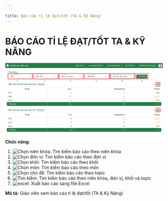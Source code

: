 ```yaml
---

title: Báo cáo tỉ lệ đạt/tốt (TA & Kỹ Năng)
---
```


# BÁO CÁO TỈ LỆ ĐẠT/TỐT TA & KỸ NĂNG
![BÁO CÁO MỤC TIÊU TIẾNG ANH & KỸ NĂNG](/img/giao-vien/bao-cao-ti-le-dat-tot-TA-KN/bao-cao-ti-le-dat-tot-TA-KN.png)  
__Chức năng:__  
1. <img src="/docs-kqht/img/giao-vien/xem-y-kien-PH/chon-nien-khoa.png" alt="Chọn niên khóa" width="170" />: Tìm kiếm báo cáo theo niên khóa
2. <img src="/docs-kqht/img/chung/chon-don-vi.png" alt="Chọn đơn vị" width="170" />: Tìm kiếm báo cáo theo đơn vị
3. <img src="/docs-kqht/img/chung/chon-khoi.png" alt="Chọn khối" width="170" />: Tìm kiếm báo cáo theo khối
4. <img src="/docs-kqht/img/chung/chon-mon.png" alt="Chọn môn" width="110" />: Tìm kiếm báo cáo theo môn
5. <img src="/docs-kqht/img/chung/chon-topic.png" alt="Chọn chủ đề" width="170" />: Tìm kiếm báo cáo theo topic
6. <img src="/docs-kqht/img/chung/tim.png" alt="Tìm kiếm" width="70" />: Tìm kiếm báo cáo theo niên khóa, đơn vị, khối và topic
7. <img src="/docs-kqht/img/chung/excel.png" alt="excel" width="30" />: Xuất báo cáo sang file Excel

__Mô tả:__ Giáo viên xem báo cáo  tỉ lệ đạt/tốt (TA & Kỹ Năng)


